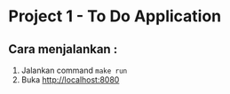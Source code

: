 # Project 1 - To Do Application

## Cara menjalankan :
1. Jalankan command ``` make run ```
2. Buka [http://localhost:8080](http://localhost:8080)